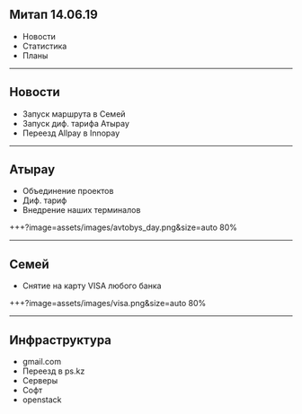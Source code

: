 ## Митап 14.06.19

- Новости
- Статистика
- Планы

---

## Новости

- Запуск маршрута в Семей
- Запуск диф. тарифа Атырау
- Переезд Allpay в Innopay

---

## Атырау

- Объединение проектов
- Диф. тариф
- Внедрение наших терминалов

+++?image=assets/images/avtobys_day.png&size=auto 80%

---

## Семей

- Снятие на карту VISA любого банка

+++?image=assets/images/visa.png&size=auto 80%

---

## Инфраструктура

- gmail.com
- Переезд в ps.kz
- Серверы
- Софт
- openstack

